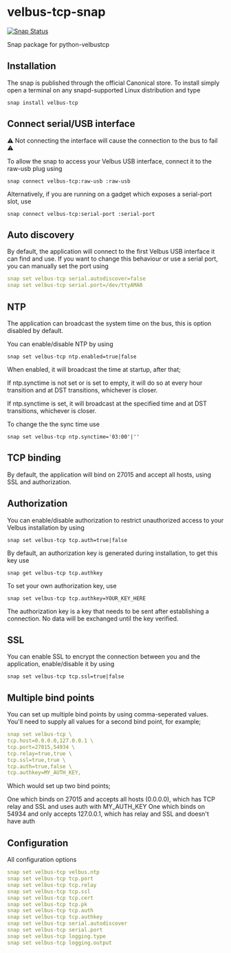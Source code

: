 # velbus-tcp-snap

[![Snap Status](https://build.snapcraft.io/badge/velbus/velbus-tcp-snap.svg)](https://build.snapcraft.io/user/velbus/velbus-tcp-snap)

Snap package for python-velbustcp

## Installation

The snap is published through the official Canonical store. To install simply open a terminal on any snapd-supported Linux distribution and type

`snap install velbus-tcp`

## Connect serial/USB interface

:warning: Not connecting the interface will cause the connection to the bus to fail :warning:

To allow the snap to access your Velbus USB interface, connect it to the raw-usb plug using

`snap connect velbus-tcp:raw-usb :raw-usb`

Alternatively, if you are running on a gadget which exposes a serial-port slot, use

`snap connect velbus-tcp:serial-port :serial-port`

## Auto discovery

By default, the application will connect to the first Velbus USB interface it can find and use. If you want to change this behaviour or use a serial port, you can manually set the port using

```yaml
snap set velbus-tcp serial.autodiscover=false  
snap set velbus-tcp serial.port=/dev/ttyAMA0
```

## NTP

The application can broadcast the system time on the bus, this is option disabled by default.

You can enable/disable NTP by using

`snap set velbus-tcp ntp.enabled=true|false`

When enabled, it will broadcast the time at startup, after that;

If ntp.synctime is not set or is set to empty, it will do so at every hour transition and at DST transitions, whichever is closer.

If ntp.synctime is set, it will broadcast at the specified time and at DST transitions, whichever is closer.

To change the the sync time use

`snap set velbus-tcp ntp.synctime='03:00'|''`

## TCP binding

By default, the application will bind on 27015 and accept all hosts, using SSL and authorization.

## Authorization

You can enable/disable authorization to restrict unauthorized access to your Velbus installation by using

`snap set velbus-tcp tcp.auth=true|false`

By default, an authorization key is generated during installation, to get this key use

`snap get velbus-tcp tcp.authkey`

To set your own authorization key, use

`snap set velbus-tcp tcp.authkey=YOUR_KEY_HERE`

The authorization key is a key that needs to be sent after establishing a connection. No data will be exchanged until the key verified.

## SSL

You can enable SSL to encrypt the connection between you and the application, enable/disable it by using

`snap set velbus-tcp tcp.ssl=true|false`

## Multiple bind points

You can set up multiple bind points by using comma-seperated values. You'll need to supply all values for a second bind point, for example;

```yaml
snap set velbus-tcp \
tcp.host=0.0.0.0,127.0.0.1 \
tcp.port=27015,54934 \
tcp.relay=true,true \
tcp.ssl=true,true \
tcp.auth=true,false \
tcp.authkey=MY_AUTH_KEY,
```

Which would set up two bind points;

One which binds on 27015 and accepts all hosts (0.0.0.0), which has TCP relay and SSL and uses auth with MY_AUTH_KEY
One which binds on 54934 and only accepts 127.0.0.1, which has relay and SSL and doesn't have auth

## Configuration

All configuration options

```yaml
snap set velbus-tcp velbus.ntp
snap set velbus-tcp tcp.port
snap set velbus-tcp tcp.relay
snap set velbus-tcp tcp.ssl
snap set velbus-tcp tcp.cert
snap set velbus-tcp tcp.pk
snap set velbus-tcp tcp.auth
snap set velbus-tcp tcp.authkey
snap set velbus-tcp serial.autodiscover
snap set velbus-tcp serial.port
snap set velbus-tcp logging.type
snap set velbus-tcp logging.output
```
